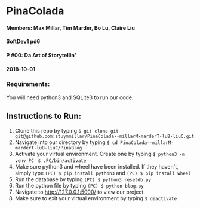# PinaColada 

#### Members: Max Millar, Tim Marder, Bo Lu, Claire Liu 
#### SoftDev1 pd6
#### P #00: Da Art of Storytellin'
#### 2018-10-01

### Requirements:
You will need python3 and SQLite3 to run our code. 

## Instructions to Run:

1. Clone this repo by typing ```$ git clone git git@github.com:stuymmillar/PinaColada--millarM-marderT-luB-liuC.git ```
2. Navigate into our directory by typing ```$ cd PinaColada--millarM-marderT-luB-liuC/PinaBlog ```
3. Activate your virtual environment. Create one by typing ```$ python3 -m venv PC ``` ```$ .PC/bin/activate ```
4. Make sure python3 and wheel have been installed. If they haven't, simply type ```(PC) $ pip install python3``` and ```(PC) $ pip install wheel```
5. Run the database by typing ```(PC) $ python3 resetdb.py```
6. Run the python file by typing ```(PC) $ python blog.py```
7. Navigate to http://127.0.0.1:5000/ to view our project.
8. Make sure to exit your virtual environment by typing ```$ deactivate ```



